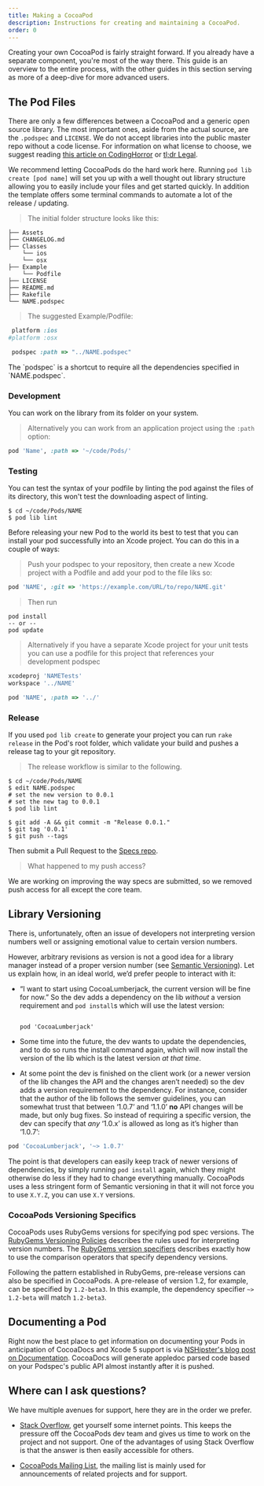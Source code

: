```yaml
---
title: Making a CocoaPod
description: Instructions for creating and maintaining a CocoaPod.
order: 0  
---
```


Creating your own CocoaPod is fairly straight forward. If you already have a separate component, you're most of the way there. This guide is an overview to the entire process, with the other guides in this section serving as more of a deep-dive for more advanced users.

## The Pod Files

There are only a few differences between a CocoaPod and a generic open source library. The most important ones, aside from the actual source, are the `.podspec` and `LICENSE`. We do not accept libraries into the public master repo without a code license. For information on what license to choose, we suggest reading [this article on CodingHorror](http://www.codinghorror.com/blog/2007/04/pick-a-license-any-license.html) or [tl;dr Legal](http://www.tldrlegal.com/).

We recommend letting CocoaPods do the hard work here. Running `pod lib create [pod name]` will set you up with a well thought out library structure allowing you to easily include your files and get started quickly. In addition the template offers some terminal commands to automate a lot of the release / updating.

> The initial folder structure looks like this:

```
├── Assets
├── CHANGELOG.md
├── Classes
    └── ios
    └── osx
├── Example
    └── Podfile
├── LICENSE
├── README.md
├── Rakefile
└── NAME.podspec
```

> The suggested Example/Podfile:

```ruby
 platform :ios
#platform :osx

 podspec :path => "../NAME.podspec"
```

<aside>The `podspec` is a shortcut to require all the dependencies specified in `NAME.podspec`.</aside>

### Development

You can work on the library from its folder on your system. 

> Alternatively you can work from an application project using the `:path` option:

```ruby
pod 'Name', :path => '~/code/Pods/'
```

### Testing

You can test the syntax of your podfile by linting the  pod against the files of its directory, this won't test the downloading aspect of linting.

```shell
$ cd ~/code/Pods/NAME
$ pod lib lint
```

Before releasing your new Pod to the world its best to test that you can install your pod successfully into an Xcode project. You can do this in a couple of ways:

> Push your podspec to your repository, then create a new Xcode project with a Podfile and add your pod to the file liks so:

````ruby
pod 'NAME', :git => 'https://example.com/URL/to/repo/NAME.git'
````
> Then run

````shell
pod install 
-- or --
pod update
````

> Alternatively if you have a separate Xcode project for your unit tests you can use a podfile for this project that references your development podspec

````ruby
xcodeproj 'NAMETests'
workspace '../NAME'

pod 'NAME', :path => '../'
```` 

### Release

If you used `pod lib create` to generate your project you can run `rake release` in the Pod's root folder, which validate your build and pushes a release tag to your git repository. 

> The release workflow is similar to the following.

```shell
$ cd ~/code/Pods/NAME
$ edit NAME.podspec
# set the new version to 0.0.1
# set the new tag to 0.0.1
$ pod lib lint

$ git add -A && git commit -m "Release 0.0.1."
$ git tag '0.0.1'
$ git push --tags
```

Then submit a Pull Request to the [Specs repo](https://github.com/CocoaPods/Specs).

> What happened to my push access?

We are working on improving the way specs are submitted, so we removed push access for all except the core team.

## Library Versioning

There is, unfortunately, often an issue of developers not interpreting version numbers well or assigning emotional value to certain version numbers.

However, arbitrary revisions as version is not a good idea for a library manager instead of a proper version number (see [Semantic Versioning](http://semver.org)). Let us explain how, in an ideal world, we’d prefer people to interact with it:

* “I want to start using CocoaLumberjack, the current version will be fine for now.” So the dev adds a dependency on the lib _without_ a version requirement and `pod install`s which will use the latest version:

  <code>
  pod 'CocoaLumberjack'
  </code>

* Some time into the future, the dev wants to update the dependencies, and to do so runs the install command again, which will now install the version of the lib which is the latest version _at that time_.

* At some point the dev is finished on the client work (or a newer version of the lib changes the API and the changes aren’t needed) so the dev adds a version requirement to the dependency. For instance, consider that the author of the lib follows the semver guidelines, you can somewhat trust that between ‘1.0.7’ and ‘1.1.0’ **no** API changes will be made, but only bug fixes. So instead of requiring a specific version, the dev can specify that _any_ ‘1.0.x’ is allowed as long as it’s higher than ‘1.0.7’:

```ruby 
pod 'CocoaLumberjack', '~> 1.0.7'
```

The point is that developers can easily keep track of newer versions of dependencies, by simply running `pod install` again, which they might otherwise do less if they had to change everything manually. CocoaPods uses a less stringent form of Semantic versioning in that it will not force you to use `X.Y.Z`, you can use `X.Y` versions.

### CocoaPods Versioning Specifics

CocoaPods uses RubyGems versions for specifying pod spec versions. The [RubyGems Versioning Policies](http://docs.rubygems.org/read/chapter/7) describes the rules used for interpreting version numbers. The [RubyGems version specifiers](http://docs.rubygems.org/read/chapter/16#page74) describes exactly how to use the comparison operators that specify dependency versions.

Following the pattern established in RubyGems, pre-release versions can also be specified in CocoaPods. A pre-release of version 1.2, for example, can be specified by `1.2-beta3`. In this example, the dependency specifier `~> 1.2-beta` will match `1.2-beta3`.


## Documenting a Pod

Right now the best place to get information on documenting your Pods in anticipation of CocoaDocs and Xcode 5 support is via [NSHipster's blog post on Documentation](http://nshipster.com/documentation/). CocoaDocs will generate appledoc parsed code based on your Podspec's public API almost instantly after it is pushed.  

## Where can I ask questions?

We have multiple avenues for support, here they are in the order we prefer.

* [Stack Overflow](http://stackoverflow.com/search?q=CocoaPods), get yourself some internet points. This keeps the pressure off the CocoaPods dev team and gives us time to work on the project and not support. One of the advantages of using Stack Overflow is that the answer is then easily accessible for others.

* [CocoaPods Mailing List](http://groups.google.com/group/cocoapods), the mailing list is mainly used for announcements of related projects and for support.
